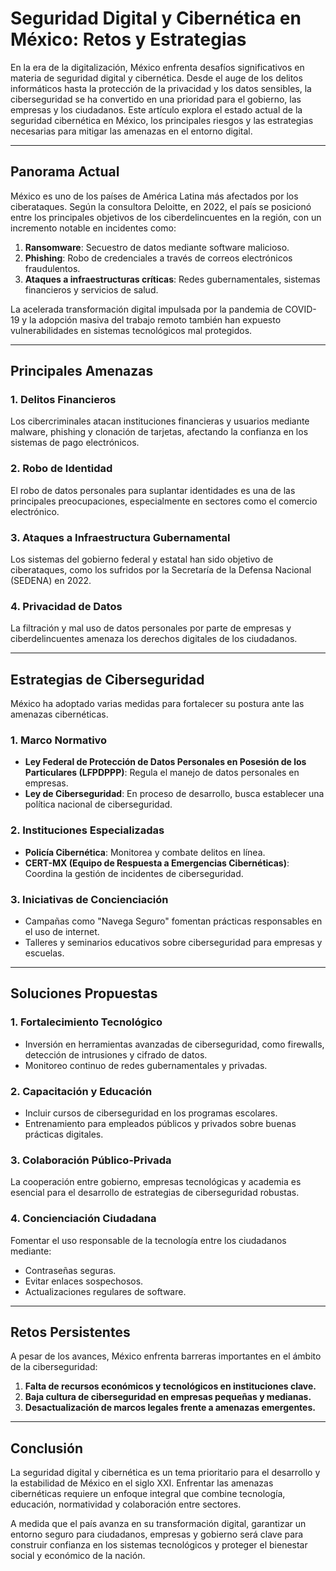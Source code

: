 # Seguridad Digital y Cibernética en México: Retos y Estrategias

En la era de la digitalización, México enfrenta desafíos significativos en materia de seguridad digital y cibernética. Desde el auge de los delitos informáticos hasta la protección de la privacidad y los datos sensibles, la ciberseguridad se ha convertido en una prioridad para el gobierno, las empresas y los ciudadanos. Este artículo explora el estado actual de la seguridad cibernética en México, los principales riesgos y las estrategias necesarias para mitigar las amenazas en el entorno digital.

---

## Panorama Actual

México es uno de los países de América Latina más afectados por los ciberataques. Según la consultora Deloitte, en 2022, el país se posicionó entre los principales objetivos de los ciberdelincuentes en la región, con un incremento notable en incidentes como:

1. **Ransomware**: Secuestro de datos mediante software malicioso.
2. **Phishing**: Robo de credenciales a través de correos electrónicos fraudulentos.
3. **Ataques a infraestructuras críticas**: Redes gubernamentales, sistemas financieros y servicios de salud.

La acelerada transformación digital impulsada por la pandemia de COVID-19 y la adopción masiva del trabajo remoto también han expuesto vulnerabilidades en sistemas tecnológicos mal protegidos.

---

## Principales Amenazas

### 1. **Delitos Financieros**

Los cibercriminales atacan instituciones financieras y usuarios mediante malware, phishing y clonación de tarjetas, afectando la confianza en los sistemas de pago electrónicos.

### 2. **Robo de Identidad**

El robo de datos personales para suplantar identidades es una de las principales preocupaciones, especialmente en sectores como el comercio electrónico.

### 3. **Ataques a Infraestructura Gubernamental**

Los sistemas del gobierno federal y estatal han sido objetivo de ciberataques, como los sufridos por la Secretaría de la Defensa Nacional (SEDENA) en 2022.

### 4. **Privacidad de Datos**

La filtración y mal uso de datos personales por parte de empresas y ciberdelincuentes amenaza los derechos digitales de los ciudadanos.

---

## Estrategias de Ciberseguridad

México ha adoptado varias medidas para fortalecer su postura ante las amenazas cibernéticas.

### 1. **Marco Normativo**

- **Ley Federal de Protección de Datos Personales en Posesión de los Particulares (LFPDPPP)**: Regula el manejo de datos personales en empresas.
- **Ley de Ciberseguridad**: En proceso de desarrollo, busca establecer una política nacional de ciberseguridad.

### 2. **Instituciones Especializadas**

- **Policía Cibernética**: Monitorea y combate delitos en línea.
- **CERT-MX (Equipo de Respuesta a Emergencias Cibernéticas)**: Coordina la gestión de incidentes de ciberseguridad.

### 3. **Iniciativas de Concienciación**

- Campañas como "Navega Seguro" fomentan prácticas responsables en el uso de internet.
- Talleres y seminarios educativos sobre ciberseguridad para empresas y escuelas.

---



## Soluciones Propuestas

### 1. **Fortalecimiento Tecnológico**

- Inversión en herramientas avanzadas de ciberseguridad, como firewalls, detección de intrusiones y cifrado de datos.
- Monitoreo continuo de redes gubernamentales y privadas.

### 2. **Capacitación y Educación**

- Incluir cursos de ciberseguridad en los programas escolares.
- Entrenamiento para empleados públicos y privados sobre buenas prácticas digitales.

### 3. **Colaboración Público-Privada**

La cooperación entre gobierno, empresas tecnológicas y academia es esencial para el desarrollo de estrategias de ciberseguridad robustas.

### 4. **Concienciación Ciudadana**

Fomentar el uso responsable de la tecnología entre los ciudadanos mediante:

- Contraseñas seguras.
- Evitar enlaces sospechosos.
- Actualizaciones regulares de software.

---

## Retos Persistentes

A pesar de los avances, México enfrenta barreras importantes en el ámbito de la ciberseguridad:

1. **Falta de recursos económicos y tecnológicos en instituciones clave.**
2. **Baja cultura de ciberseguridad en empresas pequeñas y medianas.**
3. **Desactualización de marcos legales frente a amenazas emergentes.**

---

## Conclusión

La seguridad digital y cibernética es un tema prioritario para el desarrollo y la estabilidad de México en el siglo XXI. Enfrentar las amenazas cibernéticas requiere un enfoque integral que combine tecnología, educación, normatividad y colaboración entre sectores.

A medida que el país avanza en su transformación digital, garantizar un entorno seguro para ciudadanos, empresas y gobierno será clave para construir confianza en los sistemas tecnológicos y proteger el bienestar social y económico de la nación.

